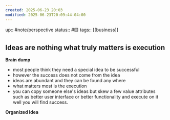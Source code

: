 ```yaml
---
created: 2025-06-23 20:03
modified: 2025-06-23T20:09:44-04:00
---
```

up:: #note/perspective 
status:: #🟨 
tags:: [[business]]
## Ideas are nothing what truly matters is execution

**Brain dump**
- most people think they need a special idea to be successful
- however the success does not come from the idea
- ideas are abundant and they can be found any where
- what matters most is the execution
- you can copy someone else's ideas but skew a few value attributes such as better user interface or better functionality and execute on it well you will find success.

**Organized Idea**
